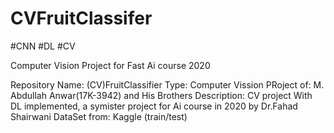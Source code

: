 # CVFruitClassifer
#CNN  #DL  #CV

Computer Vision Project for Fast Ai course 2020

Repository Name: (CV)FruitClassifier
Type: Computer Vission
PRoject of: M. Abdullah Anwar(17K-3942) and His Brothers 
Description: CV project With DL implemented, a symister project for Ai course in 2020 by Dr.Fahad Shairwani
DataSet from: Kaggle (train/test)
